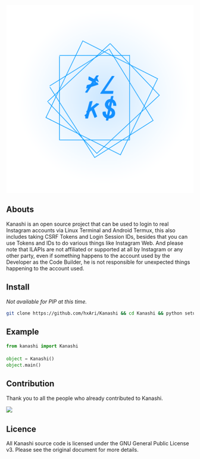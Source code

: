 
![Kanashi · Logo](https://raw.githubusercontent.com/hxAri/hxAri/main/assets/images/1654820424;51ydWrxRcv.png)

## Abouts
Kanashi is an open source project that can be used to login to real Instagram accounts via Linux Terminal and Android Termux, this also includes taking CSRF Tokens and Login Session IDs, besides that you can use Tokens and IDs to do various things like Instagram Web. And please note that ILAPIs are not affiliated or supported at all by Instagram or any other party, even if something happens to the account used by the Developer as the Code Builder, he is not responsible for unexpected things happening to the account used.

## Install
*Not available for PIP at this time.*
```sh
git clone https://github.com/hxAri/Kanashi && cd Kanashi && python setup* install
```

## Example
```py
from kanashi import Kanashi

object = Kanashi()
object.main()
```

## Contribution

Thank you to all the people who already contributed to Kanashi.

<a href="https://github.com/hxAri/Kanashi/graphs/contributors/">
    <img src="https://contrib.rocks/image/?repo=hxAri/Kanashi">
</a>

## Licence
All Kanashi source code is licensed under the GNU General Public License v3. Please see the original document for more details.
